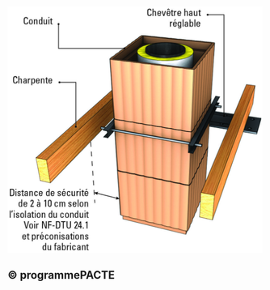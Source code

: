 ![](<images/Chauffage - Appareil de chauffage divisé à bûches - Installation du conduit de fumée - 35/_page_0_Picture_0.jpeg>)

## © programmePACTE